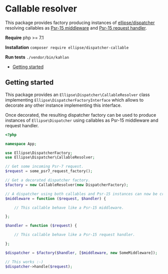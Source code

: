 # Callable resolver

This package provides factory producing instances of [ellipse/dispatcher](https://github.com/ellipsephp/dispatcher) resolving callables as [Psr-15 middleware](https://github.com/http-interop/http-server-middleware) and [Psr-15 request handler](https://github.com/http-interop/http-server-handler).

**Require** php >= 7.1

**Installation** `composer require ellipse/dispatcher-callable`

**Run tests** `./vendor/bin/kahlan`

- [Getting started](https://github.com/ellipsephp/dispatcher-callable#getting-started)

## Getting started

This package provides an `Ellipse\Dispatcher\CallableResolver` class implementing `Ellipse\DispatcherFactoryInterface` which allows to decorate any other instance implementing this interface.

Once decorated, the resulting dispatcher factory can be used to produce instances of `Ellipse\Dispatcher` using callables as Psr-15 middleware and request handler.


```php
<?php

namespace App;

use Ellipse\DispatcherFactory;
use Ellipse\Dispatcher\CallableResolver;

// Get some incoming Psr-7 request.
$request = some_psr7_request_factory();

// Get a decorated dispatcher factory.
$factory = new CallableResolver(new DispatcherFactory);

// A dispatcher using both callables and Psr-15 instances can now be created.
$middleware = function ($request, $handler) {

    // This callable behave like a Psr-15 middleware.

};

$handler = function ($request) {

    // This callable behave like a Psr-15 request handler.

};

$dispatcher = $factory($handler, [$middleware, new SomeMiddleware]);

// This works :-)
$dispatcher->handle($request);
```
